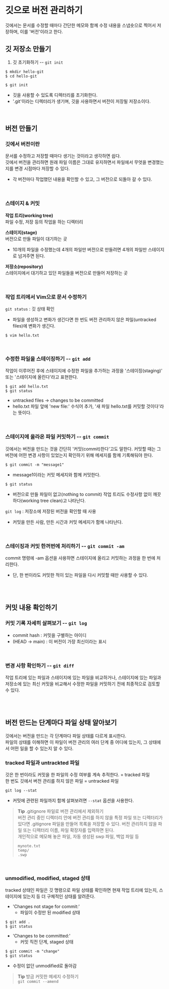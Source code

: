 # 깃으로 버전 관리하기
깃에서는 문서를 수정할 때마다 간단한 메모와 함께 수정 내용을 스냅숏으로 찍어서 저장하며, 이를 '버전'이라고 한다.

## 깃 저장소 만들기
1. 깃 초기화하기 -- ```git init```
```
$ mkdir hello-git
$ cd hello-git

$ git init
```
- 깃을 사용할 수 있도록 디렉터리를 초기화한다.
- '.git'이라는 디렉터리가 생기며, 깃을 사용하면서 버전이 저장될 저장소이다.

</br>

## 버전 만들기
### 깃에서 버전이란
문서를 수정하고 저장할 때마다 생기는 것이라고 생각하면 쉽다.  
깃에서 버전을 관리하면 원래 파일 이름은 그대로 유지하면서 파일에서 무엇을 변경했는지를 변경 시점마다 저장할 수 있다.
- 각 버전마다 작업했던 내용을 확인할 수 있고, 그 버전으로 되돌아 갈 수 있다.

</br>

### 스테이지 & 커밋
**작업 트리(working tree)**  
파일 수정, 저장 등의 작업을 하는 디렉터리

**스테이지(stage)**  
버전으로 만들 파일이 대기하는 곳
- 10개의 파일을 수정했는데 4개의 파일만 버전으로 만들려면 4개의 파일만 스테이지로 넘겨주면 된다.

**저장소(repository)**  
스테이지에서 대기하고 있던 파일들을 버전으로 만들어 저장하는 곳

</br>

### 작업 트리에서 Vim으로 문서 수정하기
```git status``` : 깃 상태 확인  
- 파일을 생성하고 변화가 생긴다면 한 번도 버전 관리하지 않은 파일(untracked files)에 변화가 생긴다.

```
$ vim hello.txt
```

</br>

### 수정한 파일을 스테이징하기 -- ```git add```
작업이 이루어진 후에 스테이지에 수정한 파일을 추가하는 과정을 '스테이징(staging)' 또는 '스테이지에 올린다'라고 표현한다.

```
$ git add hello.txt
$ git status
```
- untracked files -> changes to be committed
- hello.txt 파일 앞에 'new file:' 수식어 추가, '새 파일 hello.txt를 커밋할 것이다'라는 뜻이다.

</br>

### 스테이지에 올라온 파일 커밋하기 -- ```git commit```
깃에서는 버전을 만드는 것을 간단히 '커밋(commit)한다'고도 말한다. 커밋할 때는 그 버전에 어떤 변경 사항이 있었는지 확인하기 위해 메세지를 함께 기록해둬야 한다.

```
$ git commit -m "message1"
```
- message1이라는 커밋 메세지와 함께 커밋한다.
```
$ git status
```
- 버전으로 만들 파일이 없고(nothing to commit) 작업 트리도 수정사항 없이 깨끗하다(working tree clean)고 나타난다.

```git log``` : 저장소에 저장된 버전을 확인할 때 사용
- 커밋을 만든 사람, 만든 시간과 커밋 메세지가 함께 나타난다.

</br>

### 스테이징과 커밋 한꺼번에 처리하기 -- ```git commit -am```
commit 명령에 -am 옵션을 사용하면 스테이지에 올리고 커밋하는 과정을 한 번에 처리한다.
- 단, 한 번이라도 커밋한 적이 있는 파일을 다시 커밋할 때만 사용할 수 있다.

</br>
</br>

## 커밋 내용 확인하기

### 커밋 기록 자세히 살펴보기 -- ```git log```
- commit hash : 커밋을 구별하는 아이디
- (HEAD -> main) : 이 버전이 가장 최신이라는 표시

</br>

### 변경 사항 확인하기 -- ```git diff```
작업 트리에 있는 파일과 스테이지에 있는 파일을 비교하거나, 스테이지에 있는 파일과 저장소에 있는 최신 커밋을 비교해서 수정한 파일을 커밋하기 전에 최종적으로 검토할 수 있다.

</br>
</br>

## 버전 만드는 단계마다 파일 상태 알아보기
깃에서는 버전을 만드는 각 단계마다 파일 상태를 다르게 표시한다.  
파일의 상태를 이해하면 이 파일이 버전 관리의 여러 단계 중 어디에 있는지, 그 상태에서 어떤 일을 할 수 있는지 알 수 있다.

### tracked 파일과 untrackted 파일
깃은 한 번이라도 커밋을 한 파일의 수정 여부를 계속 추적한다. = tracked 파일  
한 번도 깃에서 버전 관리를 하지 않은 파일 = untracked 파일

```git log --stat```
- 커밋에 관련된 파일까지 함께 살펴보려면 ```--stat``` 옵션을 사용한다.

> **Tip** .gitignore 파일로 버전 관리에서 제외하기  
> 버전 관리 중인 디렉터리 안에 버전 관리를 하지 않을 특정 파일 또는 디렉터리가 있다면 .gitignore 파일을 만들어 목록을 저장할 수 있다. 버전 관리하지 않을 파일 또는 디렉터리 이름, 파일 확장자를 입력하면 된다.  
> 개인적으로 메모해 놓은 파일, 자동 생성된 swp 파일, 백업 파일 등  
> ```
> mynote.txt
> temp/
> .swp
> ```

</br>

### unmodified, modified, staged 상태
tracked 상태인 파일은 깃 명령으로 파일 상태를 확인하면 현재 작업 트리에 있는지, 스테이지에 있는지 등 더 구체적인 상태를 알려준다.
- 'Changes not stage for commit:'
    - 파일이 수정만 된 modified 상태

```
$ git add .
$ git status
```
- 'Changes to be committed:'
    - 커밋 직전 단계, staged 상태

```
$ git commit -m "change"
$ git status
```
- 수정이 없던 unmodified로 돌아감

> **Tip** 방금 커밋한 메세지 수정하기  
> ```git commit --amend```